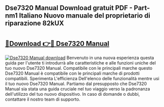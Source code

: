 ## Dse7320 Manual Download gratuit PDF - Part-nm1 Italiano Nuovo manuale del proprietario di riparazione 82kUX

# <h2><a href="http://dfdxxdc.blite.top/?on=Dse7320+Manual">🔗Download 👉🔴 Dse7320 Manual</a></h2>

[![Dse7320 Manual download](https://i.imgur.com/lujVjoI.png)](http://dfdxxdc.blite.top/?on=Dse7320+Manual)
Benvenuto in una nuova esperienza questa guida per l'utente ti introdurrà alle caratteristiche e alle funzioni uniche del tuo nuovo Dse7320 Manual. Compatibile con le principali marche questo Dse7320 Manual è compatibile con le principali marche di prodotti compatibili. Sperimenta L'efficienza Dell'elenco delle funzionalità mentre usi il tuo nuovo Dse7320 Manual. Partiamo dal presupposto che Dse7320 Manual sia stata una guida cruciale nel tuo viaggio verso la padronanza dell'utilizzo del tuo nuovo dispositivo. In caso di domande o dubbi, contattare il nostro team di supporto.
